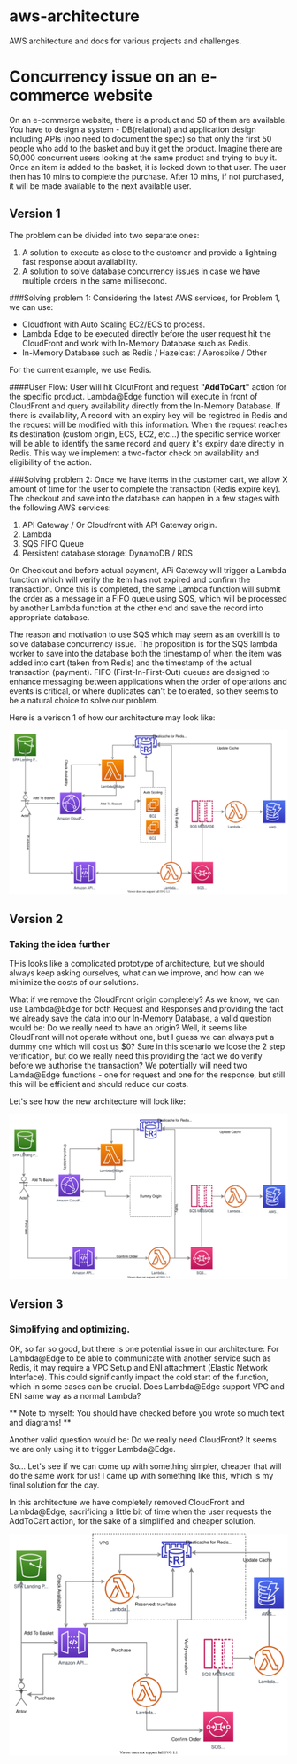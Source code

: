 # aws-architecture
AWS architecture and docs for various projects and challenges.


# Concurrency issue on an e-commerce website
On an e-commerce website, there is a product and 50 of them are available. You have to design a system - DB(relational) and application design including APIs (noo need to document the spec) so that only the first 50 people who add to the basket and buy it get the product. Imagine there are 50,000 concurrent users looking at the same product and trying to buy it. Once an item is added to the basket, it is locked down to that user. The user then has 10 mins to complete the purchase. After 10 mins, if not purchased, it will be made available to the next available user.

Version 1
------
The problem can be divided into two separate ones:
1. A solution to execute as close to the customer and provide a lightning-fast response about availability.
2. A solution to solve database concurrency issues in case we have multiple orders in the same millisecond.

###Solving problem 1:
Considering the latest AWS services, for Problem 1, we can use:
* Cloudfront with Auto Scaling EC2/ECS to process.
* Lambda Edge to be executed directly before the user request hit the CloudFront and work with In-Memory Database such as Redis.
* In-Memory Database such as Redis / Hazelcast / Aerospike / Other

For the current example, we use Redis.

####User Flow:
User will hit CloutFront and request **"AddToCart"** action for the specific product.
Lambda@Edge function will execute in front of CloudFront and query availability directly from the In-Memory Database.
If there is availability, A record with an expiry key will be registred in Redis and the request will be modified with this information.
When the request reaches its destination (custom origin, ECS, EC2, etc...) the specific service worker will be able to identify the same record and query it's expiry date directly in Redis. This way we implement a two-factor check on availability and eligibility of the action.

###Solving problem 2:
Once we have items in the customer cart, we allow X amount of time for the user to complete the transaction (Redis expire key). The checkout and save into the database can happen in a few stages with the following AWS services:
1. API Gateway / Or Cloudfront with API Gateway origin.
2. Lambda
3. SQS FIFO Queue
4. Persistent database storage: DynamoDB / RDS

On Checkout and before actual payment, APi Gateway will trigger a Lambda function which will verify the item has not expired and confirm the transaction.
Once this is completed, the same Lambda function will submit the order as a message in a FIFO queue using SQS, which will be processed by another Lambda function at the other end and save the record into appropriate database.

The reason and motivation to use SQS which may seem as an overkill is to solve database concurrency issue. The proposition is for the SQS lambda worker to save into the database both the timestamp of when the item was added into cart (taken from Redis) and the timestamp of the actual transaction (payment).
FIFO (First-In-First-Out) queues are designed to enhance messaging between applications when the order of operations and events is critical, or where duplicates can't be tolerated, so they seems to be a natural choice to solve our problem.

Here is a verison 1 of how our architecture may look like:
 
![AWS Architecture for flash deals and concurency database connections. Version 1](/img/concurrency.version0.svg "AWS Architecture for flash deals and concurency database connections. Version 1")

Version 2
------
### Taking the idea further
THis looks like a complicated prototype of architecture, but we should always keep asking ourselves, what can we improve, and how can we minimize the costs of our solutions.

What if we remove the CloudFront origin completely?
As we know, we can use Lambda@Edge for both Request and Responses and providing the fact we already save the data into our In-Memory Database, a valid question would be: Do we really need to have an origin?
Well, it seems like CloudFront will not operate without one, but I guess we can always put a dummy one which will cost us $0?
Sure in this scenario we loose the 2 step verification, but do we really need this providing the fact we do verify before we authorise the transaction?
We potentially will need two Lamda@Edge functions - one for request and one for the response, but still this will be efficient and should reduce our costs.

Let's see how the new architecture will look like:

![AWS Architecture for flash deals and concurency database connections. Version 2](/img/concurrency.version1.svg "AWS Architecture for flash deals and concurency database connections. Version 2")

Version 3
------
### Simplifying and optimizing.

OK, so far so good, but there is one potential issue in our architecture:
For Lambda@Edge to be able to communicate with another service such as Redis, it may require a VPC Setup and ENI attachment (Elastic Network Interface).
This could significantly impact the cold start of the function, which in some cases can be crucial.
Does Lambda@Edge support VPC and ENI same way as a normal Lambda?

** Note to myself: You should have checked before you wrote so much text and diagrams! **

Another valid question would be: Do we really need CloudFront? It seems we are only using it to trigger Lambda@Edge.

So...
Let's see if we can come up with something simpler, cheaper that will do the same work for us!
I came up with something like this, which is my final solution for the day.

In this architecture we have completely removed CloudFront and Lambda@Edge, sacrificing a little bit of time when the user requests the AddToCart action, for the sake of a simplified and cheaper solution.

![Simplified AWS Architecture for flash deals and concurency database connections. Version 3](/img/concurrency.version2.svg "Simplified AWS Architecture for flash deals and concurency database connections. Version 3")
